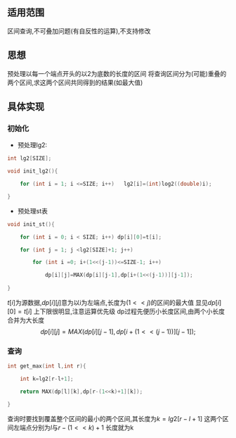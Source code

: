 ## 适用范围
区间查询,不可叠加问题(有自反性的运算),不支持修改
## 思想
预处理以每一个端点开头的以2为底数的长度的区间
将查询区间分为(可能)重叠的两个区间,求这两个区间共同得到的结果(如最大值)
## 具体实现
### 初始化
- 预处理lg2:
```C
int lg2[SIZE];

void init_lg2(){

    for (int i = 1; i <=SIZE; i++)   lg2[i]=(int)log2((double)i);

}
```
- 预处理st表
```C
void init_st(){

    for (int i = 0; i < SIZE; i++) dp[i][0]=t[i];

    for (int j = 1; j <lg2[SIZE]+1; j++)

        for (int i =0; i+(1<<(j-1))<=SIZE-1; i++)    

            dp[i][j]=MAX(dp[i][j-1],dp[i+(1<<(j-1))][j-1]);
            
}
```
$t[i]$为源数据,$dp[i][j]$意为以i为左端点,长度为$(1<<j)$的区间的最大值
显见$dp[i][0]=t[i]$
上下限很明显,注意运算优先级
dp过程先便历小长度区间,由两个小长度合并为大长度
$$ dp[i][j]=MAX(dp[i][j-1],dp[i+(1<<(j-1))][j-1]);$$
### 查询
```C
int get_max(int l,int r){

    int k=lg2[r-l+1];

    return MAX(dp[l][k],dp[r-(1<<k)+1][k]);

}
```
查询时要找到覆盖整个区间的最小的两个区间,其长度为$k=lg2[r-l+1]$
这两个区间左端点分别为$l$与$r-(1<<k)+1$
长度就为k

